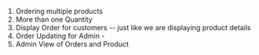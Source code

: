 1. Ordering multiple products
2. More than one Quantity
3. Display Order for customers -- just like we are displaying product details
4. Order Updating for Admin - 
5. Admin View of Orders and Product